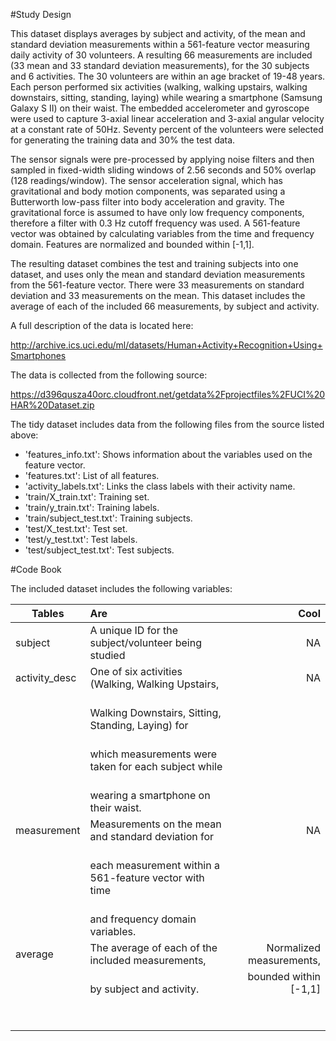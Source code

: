 #Study Design 
 
This dataset displays averages by subject and activity, of the mean and standard deviation measurements within a 561-feature vector measuring daily activity of 30 volunteers. A resulting 66 measurements are included (33 mean and 33 standard deviation measurements), for the 30 subjects and 6 activities. The 30 volunteers are within an age bracket of 19-48 years. Each person performed six activities (walking, walking upstairs, walking downstairs, sitting, standing, laying) while wearing a smartphone (Samsung Galaxy S II) on their waist. The embedded accelerometer and gyroscope were used to capture 3-axial linear acceleration and 3-axial angular velocity at a constant rate of 50Hz.  Seventy percent of the volunteers were selected for generating the training data and 30% the test data. 
 
The sensor signals were pre-processed by applying noise filters and then sampled in fixed-width sliding windows of 2.56 seconds and 50% overlap (128 readings/window). The sensor acceleration signal, which has gravitational and body motion components, was separated using a Butterworth low-pass filter into body acceleration and gravity. The gravitational force is assumed to have only low frequency components, therefore a filter with 0.3 Hz cutoff frequency was used. A 561-feature vector was obtained by calculating variables from the time and frequency domain. Features are normalized and bounded within [-1,1]. 
 
The resulting dataset combines the test and training subjects into one dataset, and uses only the mean and standard deviation measurements from the 561-feature vector. There were 33 measurements on standard deviation and 33 measurements on the mean. This dataset includes the average of each of the included 66 measurements, by subject and activity.  
 
A full description of the data is located here:  
 
http://archive.ics.uci.edu/ml/datasets/Human+Activity+Recognition+Using+Smartphones 
 
The data is collected from the following source:  
 
https://d396qusza40orc.cloudfront.net/getdata%2Fprojectfiles%2FUCI%20HAR%20Dataset.zip 
 
The tidy dataset includes data from the following files from the source listed above:  
* 'features_info.txt': Shows information about the variables used on the feature vector. 
* 'features.txt': List of all features. 
* 'activity_labels.txt': Links the class labels with their activity name. 
* 'train/X_train.txt': Training set. 
* 'train/y_train.txt': Training labels. 
* 'train/subject_test.txt': Training subjects. 
* 'test/X_test.txt': Test set. 
* 'test/y_test.txt': Test labels. 
* 'test/subject_test.txt': Test subjects. 
 
 
#Code Book 

The included dataset includes the following variables:  

| Tables        | Are           										     | Cool  					|
| ------------- |:-----------------------------------------------------------| ------------------------:|
| subject       | A unique ID for the subject/volunteer being studied        | NA    					|
| activity_desc | One of six activities (Walking, Walking Upstairs,          | NA    					|
| 				|  <br> Walking Downstairs, Sitting, Standing, Laying) for 	 |       					| 
|				|  <br>which measurements were taken for each subject while  |       					|  
|				|  <br>wearing a smartphone on their waist.      			 |       					|
| measurement   | Measurements on the mean and standard deviation for    	 | NA    					|
|               |  <br>each measurement within a 561-feature vector with time|       					| 
|               |  <br>and frequency domain variables.       				 |       					| 	
| average       | The average of each of the included measurements,          | Normalized measurements, |
|				|	<br>by subject and activity.							 |	bounded within [-1,1]   |
|               |                            							     |       					| 
|               |  							             				     |       					| 	

 
 
